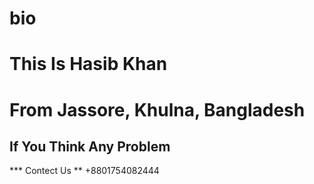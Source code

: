 # bio
# This Is Hasib Khan
# From Jassore, Khulna, Bangladesh
## If You Think Any Problem ##
*** Contect Us **
+8801754082444
